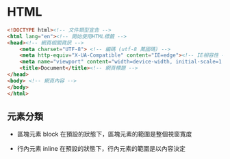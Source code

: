 # HTML

```html
<!DOCTYPE html><!-- 文件類型宣告 -->
<html lang="en"><!-- 開始使用HTML標籤 -->
<head><!-- 網頁相關資訊 -->
    <meta charset="UTF-8"> <!-- 編碼 (utf-8 萬國碼) -->
    <meta http-equiv="X-UA-Compatible" content="IE=edge"><!-- IE相容性 -->
    <meta name="viewport" content="width=device-width, initial-scale=1.0"><!-- RWD設定 -->
    <title>Document</title><!-- 網頁標題 -->
</head>
<body> <!-- 網頁內容 -->
</body>
</html>
```

## 元素分類

- 區塊元素 block
在預設的狀態下，區塊元素的範圍是整個視窗寬度

- 行內元素 inline
在預設的狀態下，行內元素的範圍是以內容決定

